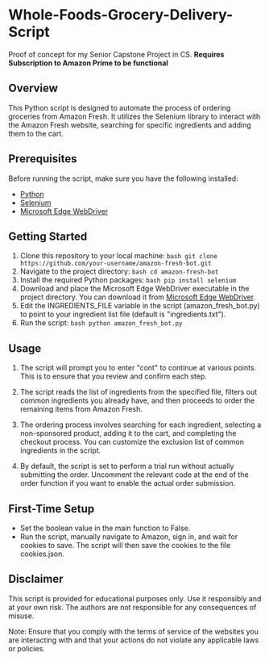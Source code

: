 # Whole-Foods-Grocery-Delivery-Script
Proof of concept for my Senior Capstone Project in CS. **Requires Subscription to Amazon Prime to be functional**

## Overview

This Python script is designed to automate the process of ordering groceries from Amazon Fresh. It utilizes the Selenium library to interact with the Amazon Fresh website, searching for specific ingredients and adding them to the cart.

## Prerequisites

Before running the script, make sure you have the following installed:

- [Python](https://www.python.org/)
- [Selenium](https://www.selenium.dev/documentation/en/)
- [Microsoft Edge WebDriver](https://developer.microsoft.com/en-us/microsoft-edge/tools/webdriver/)

## Getting Started

1. Clone this repository to your local machine:
   ```bash git clone https://github.com/your-username/amazon-fresh-bot.git```
2. Navigate to the project directory:
   ```bash cd amazon-fresh-bot```
3. Install the required Python packages:
   ```bash pip install selenium```
4. Download and place the Microsoft Edge WebDriver executable in the project directory. You can download it from [Microsoft Edge WebDriver](https://developer.microsoft.com/en-us/microsoft-edge/tools/webdriver/?form=MA13LH).
5. Edit the INGREDIENTS_FILE variable in the script (amazon_fresh_bot.py) to point to your ingredient list file (default is "ingredients.txt").
6. Run the script:
   ```bash python amazon_fresh_bot.py```

## Usage

1. The script will prompt you to enter "cont" to continue at various points. This is to ensure that you review and confirm each step.

2. The script reads the list of ingredients from the specified file, filters out common ingredients you already have, and then proceeds to order the remaining items from Amazon Fresh.

3. The ordering process involves searching for each ingredient, selecting a non-sponsored product, adding it to the cart, and completing the checkout process. You can customize the exclusion list of common ingredients in the script.

4. By default, the script is set to perform a trial run without actually submitting the order. Uncomment the relevant code at the end of the order function if you want to enable the actual order submission.

## First-Time Setup

- Set the boolean value in the main function to False.
- Run the script, manually navigate to Amazon, sign in, and wait for cookies to save. The script will then save the cookies to the file cookies.json.

## Disclaimer

This script is provided for educational purposes only. Use it responsibly and at your own risk. The authors are not responsible for any consequences of misuse.

Note: Ensure that you comply with the terms of service of the websites you are interacting with and that your actions do not violate any applicable laws or policies.

